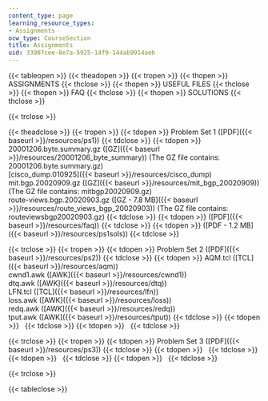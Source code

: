 ```yaml
---
content_type: page
learning_resource_types:
- Assignments
ocw_type: CourseSection
title: Assignments
uid: 33907cee-8e7a-5925-14f9-144ab9914aeb
---
```


{{< tableopen >}}
{{< theadopen >}}
{{< tropen >}}
{{< thopen >}}
ASSIGNMENTS
{{< thclose >}}
{{< thopen >}}
USEFUL FILES
{{< thclose >}}
{{< thopen >}}
FAQ
{{< thclose >}}
{{< thopen >}}
SOLUTIONS
{{< thclose >}}

{{< trclose >}}

{{< theadclose >}}
{{< tropen >}}
{{< tdopen >}}
Problem Set 1 ([PDF]({{< baseurl >}}/resources/ps1))
{{< tdclose >}}
{{< tdopen >}}
20001206.byte.summary.gz ([GZ]({{< baseurl >}}/resources/20001206_byte_summary)) (The GZ file contains: 20001206.byte.summary.gz)  
[cisco\_dump.010925]({{< baseurl >}}/resources/cisco_dump)  
mit.bgp.20020909.gz ([GZ]({{< baseurl >}}/resources/mit_bgp_20020909)) (The GZ file contains: mitbgp20020909.gz)  
route-views.bgp.20020903.gz ([GZ - 7.8 MB]({{< baseurl >}}/resources/route_views_bgp_20020903)) (The GZ file contains: routeviewsbgp20020903.gz)
{{< tdclose >}}
{{< tdopen >}}
([PDF]({{< baseurl >}}/resources/faq))
{{< tdclose >}}
{{< tdopen >}}
([PDF - 1.2 MB]({{< baseurl >}}/resources/ps1sols))
{{< tdclose >}}

{{< trclose >}}
{{< tropen >}}
{{< tdopen >}}
Problem Set 2 ([PDF]({{< baseurl >}}/resources/ps2))
{{< tdclose >}}
{{< tdopen >}}
AQM.tcl ([TCL]({{< baseurl >}}/resources/aqm))  
cwnd1.awk ([AWK]({{< baseurl >}}/resources/cwnd1))  
dtq.awk ([AWK]({{< baseurl >}}/resources/dtq))  
LFN.tcl ([TCL]({{< baseurl >}}/resources/lfn))  
loss.awk ([AWK]({{< baseurl >}}/resources/loss))  
redq.awk ([AWK]({{< baseurl >}}/resources/redq))  
tput.awk ([AWK]({{< baseurl >}}/resources/tput))
{{< tdclose >}}
{{< tdopen >}}
 
{{< tdclose >}}
{{< tdopen >}}
 
{{< tdclose >}}

{{< trclose >}}
{{< tropen >}}
{{< tdopen >}}
Problem Set 3 ([PDF]({{< baseurl >}}/resources/ps3))
{{< tdclose >}}
{{< tdopen >}}
 
{{< tdclose >}}
{{< tdopen >}}
 
{{< tdclose >}}
{{< tdopen >}}
 
{{< tdclose >}}

{{< trclose >}}

{{< tableclose >}}